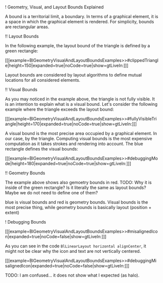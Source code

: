 ! Geometry, Visual, and Layout Bounds Explained

A bound is a territorial limit, a boundary. In terms of a graphical element, it is a space in which the graphical element is rendered. For simplicity, bounds are rectangular areas.

!! Layout Bounds

In the following example, the layout bound of the triangle is defined by a green rectangle:

[[[example=BlGeometryVisualAndLayoutBoundsExamples>>#clippedTriangle|height=150|expanded=true|noCode=true|show=gtLiveIn:]]]

Layout bounds are considered by layout algorithms to define mutual locations for all considered elements. 

!! Visual Bounds

As you may noticed in the example above, the triangle is not fully visible. It is an intention to explain what is a visual bound. Let's consider the following example where the triangle exceeds the layout bound:

[[[example=BlGeometryVisualAndLayoutBoundsExamples>>#fullyVisibleTriangle|height=170|expanded=true|noCode=true|show=gtLiveIn:]]]

A visual bound is the most precise area occupied by a graphical element. In our case, by the triangle. Computing visual bounds is the most expensive computation as it takes strokes and rendering into account. The blue rectangle defines the visual bounds:

[[[example=BlGeometryVisualAndLayoutBoundsExamples>>#debuggingMode|height=180|expanded=true|noCode=true|show=gtLiveIn:]]]

!! Geometry Bounds 

The example above shows also gemoetry bounds in red. TODO: Why it is inside of the green rectangle? Is it literally the same as layout bounds? Maybe we do not need to define one of them? 

blue is visual bounds and red is geometry bounds.
Visual bounds is the most precise thing, while geometry bounds is basically layout (position + extent)

! Debugging Bounds

[[[example=BlGeometryVisualAndLayoutBoundsExamples>>#misalignedIcon|expanded=true|noCode=false|show=gtLiveIn:]]]

As you can see in the code `BlLinearLayout horizontal alignCenter`, it might not be clear why the icon and text are not vertically centered.

[[[example=BlGeometryVisualAndLayoutBoundsExamples>>#debuggingMisalignedIcon|expanded=true|noCode=false|show=gtLiveIn:]]]

TODO: I am confused... it does not show what I expected (as halo). 
